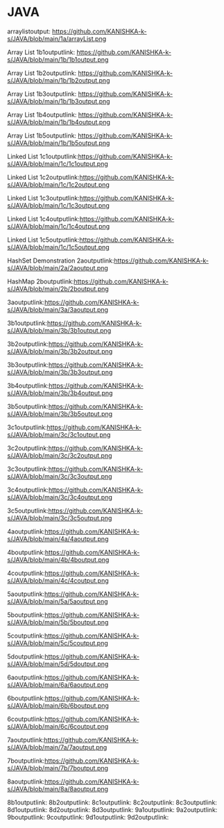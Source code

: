 
# JAVA


arraylistoutput: https://github.com/KANISHKA-k-s/JAVA/blob/main/1a/arrayList.png

Array List 1b1outputlink: https://github.com/KANISHKA-k-s/JAVA/blob/main/1b/1b1output.png

Array List 1b2outputlink: https://github.com/KANISHKA-k-s/JAVA/blob/main/1b/1b2output.png

Array List 1b3outputlink: https://github.com/KANISHKA-k-s/JAVA/blob/main/1b/1b3output.png

Array List 1b4outputlink: https://github.com/KANISHKA-k-s/JAVA/blob/main/1b/1b4output.png

Array List 1b5outputlink: https://github.com/KANISHKA-k-s/JAVA/blob/main/1b/1b5output.png

Linked List 1c1outputlink:https://github.com/KANISHKA-k-s/JAVA/blob/main/1c/1c1output.png

Linked List 1c2outputlink:https://github.com/KANISHKA-k-s/JAVA/blob/main/1c/1c2output.png

Linked List 1c3outputlink:https://github.com/KANISHKA-k-s/JAVA/blob/main/1c/1c3output.png

Linked List 1c4outputlink:https://github.com/KANISHKA-k-s/JAVA/blob/main/1c/1c4output.png

Linked List 1c5outputlink:https://github.com/KANISHKA-k-s/JAVA/blob/main/1c/1c5output.png

HashSet Demonstration 2aoutputlink:https://github.com/KANISHKA-k-s/JAVA/blob/main/2a/2aoutput.png

HashMap 2boutputlink:https://github.com/KANISHKA-k-s/JAVA/blob/main/2b/2boutput.png

3aoutputlink:https://github.com/KANISHKA-k-s/JAVA/blob/main/3a/3aoutput.png

3b1outputlink:https://github.com/KANISHKA-k-s/JAVA/blob/main/3b/3b1output.png

3b2outputlink:https://github.com/KANISHKA-k-s/JAVA/blob/main/3b/3b2output.png

3b3outputlink:https://github.com/KANISHKA-k-s/JAVA/blob/main/3b/3b3output.png

3b4outputlink:https://github.com/KANISHKA-k-s/JAVA/blob/main/3b/3b4output.png

3b5outputlink:https://github.com/KANISHKA-k-s/JAVA/blob/main/3b/3b5output.png

3c1outputlink:https://github.com/KANISHKA-k-s/JAVA/blob/main/3c/3c1output.png

3c2outputlink:https://github.com/KANISHKA-k-s/JAVA/blob/main/3c/3c2output.png

3c3outputlink:https://github.com/KANISHKA-k-s/JAVA/blob/main/3c/3c3output.png

3c4outputlink:https://github.com/KANISHKA-k-s/JAVA/blob/main/3c/3c4output.png

3c5outputlink:https://github.com/KANISHKA-k-s/JAVA/blob/main/3c/3c5output.png

4aoutputlink:https://github.com/KANISHKA-k-s/JAVA/blob/main/4a/4aoutput.png

4boutputlink:https://github.com/KANISHKA-k-s/JAVA/blob/main/4b/4boutput.png

4coutputlink:https://github.com/KANISHKA-k-s/JAVA/blob/main/4c/4coutput.png

5aoutputlink:https://github.com/KANISHKA-k-s/JAVA/blob/main/5a/5aoutput.png

5boutputlink:https://github.com/KANISHKA-k-s/JAVA/blob/main/5b/5boutput.png

5coutputlink:https://github.com/KANISHKA-k-s/JAVA/blob/main/5c/5coutput.png

5doutputlink:https://github.com/KANISHKA-k-s/JAVA/blob/main/5d/5doutput.png

6aoutputlink:https://github.com/KANISHKA-k-s/JAVA/blob/main/6a/6aoutput.png

6boutputlink:https://github.com/KANISHKA-k-s/JAVA/blob/main/6b/6boutput.png

6coutputlink:https://github.com/KANISHKA-k-s/JAVA/blob/main/6c/6coutput.png

7aoutputlink:https://github.com/KANISHKA-k-s/JAVA/blob/main/7a/7aoutput.png

7boutputlink:https://github.com/KANISHKA-k-s/JAVA/blob/main/7b/7boutput.png

8aoutputlink:https://github.com/KANISHKA-k-s/JAVA/blob/main/8a/8aoutput.png

8b1outputlink:
8b2outputlink:
8c1outputlink:
8c2outputlink:
8c3outputlink:
8d1outputlink:
8d2outputlink:
8d3outputlink:
9a1outputlink:
9a2outputlink:
9boutputlink:
9coutputlink:
9d1outputlink:
9d2outputlink:
